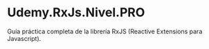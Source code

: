 # Udemy.RxJs.Nivel.PRO
Guía práctica completa de la librería RxJS (Reactive Extensions para Javascript).
